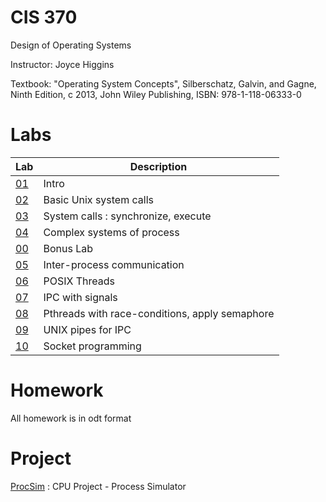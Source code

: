 CIS 370
=======
Design of Operating Systems

Instructor: Joyce Higgins

Textbook: "Operating System Concepts",
Silberschatz, Galvin, and Gagne, Ninth Edition, c 2013, John Wiley Publishing, ISBN: 978-1-118-06333-0

Labs
=========
| Lab | Description |
|-----|-------------|
| [01](Labs/Lab01)  | Intro
| [02](Labs/Lab02)  | Basic Unix system calls
| [03](Labs/Lab03)  | System calls : synchronize, execute
| [04](Labs/Lab04)  | Complex systems of process
| [00](Labs/Lab00)  | Bonus Lab
| [05](Labs/Lab05)  | Inter-process communication
| [06](Labs/Lab06)  | POSIX Threads
| [07](Labs/Lab07)  | IPC with signals
| [08](Labs/Lab08)  | Pthreads with race-conditions, apply semaphore
| [09](Labs/Lab09)  | UNIX pipes for IPC
| [10](Labs/Lab10)  | Socket programming

Homework
====
All homework is in odt format

Project
====
[ProcSim](https://github.com/Reiuiji/ProcSim) : CPU Project - Process Simulator

